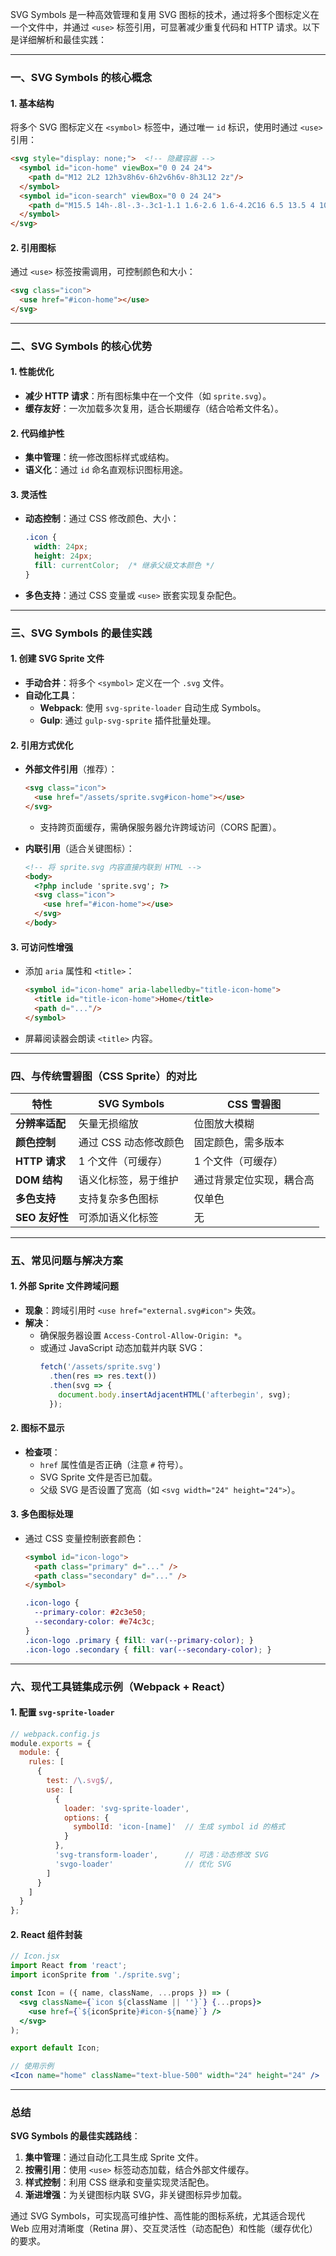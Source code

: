 SVG Symbols 是一种高效管理和复用 SVG 图标的技术，通过将多个图标定义在一个文件中，并通过 `<use>` 标签引用，可显著减少重复代码和 HTTP 请求。以下是详细解析和最佳实践：

---

### **一、SVG Symbols 的核心概念**
#### **1. 基本结构**
将多个 SVG 图标定义在 `<symbol>` 标签中，通过唯一 `id` 标识，使用时通过 `<use>` 引用：
```html
<svg style="display: none;">  <!-- 隐藏容器 -->
  <symbol id="icon-home" viewBox="0 0 24 24">
    <path d="M12 2L2 12h3v8h6v-6h2v6h6v-8h3L12 2z"/>
  </symbol>
  <symbol id="icon-search" viewBox="0 0 24 24">
    <path d="M15.5 14h-.8l-.3-.3c1-1.1 1.6-2.6 1.6-4.2C16 6.5 13.5 4 10.5 4S5 6.5 5 9.5 7.5 15 10.5 15c1.6 0 3.1-.6 4.2-1.6l.3.3v.8l5 5 1.5-1.5-5-5z"/>
  </symbol>
</svg>
```

#### **2. 引用图标**
通过 `<use>` 标签按需调用，可控制颜色和大小：
```html
<svg class="icon">
  <use href="#icon-home"></use>
</svg>
```

---

### **二、SVG Symbols 的核心优势**
#### **1. 性能优化**
- **减少 HTTP 请求**：所有图标集中在一个文件（如 `sprite.svg`）。
- **缓存友好**：一次加载多次复用，适合长期缓存（结合哈希文件名）。

#### **2. 代码维护性**
- **集中管理**：统一修改图标样式或结构。
- **语义化**：通过 `id` 命名直观标识图标用途。

#### **3. 灵活性**
- **动态控制**：通过 CSS 修改颜色、大小：
  ```css
  .icon {
    width: 24px;
    height: 24px;
    fill: currentColor;  /* 继承父级文本颜色 */
  }
  ```
- **多色支持**：通过 CSS 变量或 `<use>` 嵌套实现复杂配色。

---

### **三、SVG Symbols 的最佳实践**
#### **1. 创建 SVG Sprite 文件**
- **手动合并**：将多个 `<symbol>` 定义在一个 `.svg` 文件。
- **自动化工具**：
  - **Webpack**: 使用 `svg-sprite-loader` 自动生成 Symbols。
  - **Gulp**: 通过 `gulp-svg-sprite` 插件批量处理。

#### **2. 引用方式优化**
- **外部文件引用**（推荐）：
  ```html
  <svg class="icon">
    <use href="/assets/sprite.svg#icon-home"></use>
  </svg>
  ```
  - 支持跨页面缓存，需确保服务器允许跨域访问（CORS 配置）。

- **内联引用**（适合关键图标）：
  ```html
  <!-- 将 sprite.svg 内容直接内联到 HTML -->
  <body>
    <?php include 'sprite.svg'; ?>
    <svg class="icon">
      <use href="#icon-home"></use>
    </svg>
  </body>
  ```

#### **3. 可访问性增强**
- 添加 `aria` 属性和 `<title>`：
  ```html
  <symbol id="icon-home" aria-labelledby="title-icon-home">
    <title id="title-icon-home">Home</title>
    <path d="..."/>
  </symbol>
  ```
- 屏幕阅读器会朗读 `<title>` 内容。

---

### **四、与传统雪碧图（CSS Sprite）的对比**
| **特性**          | SVG Symbols                     | CSS 雪碧图               |
|--------------------|---------------------------------|--------------------------|
| **分辨率适配**     | 矢量无损缩放                   | 位图放大模糊             |
| **颜色控制**       | 通过 CSS 动态修改颜色           | 固定颜色，需多版本       |
| **HTTP 请求**      | 1 个文件（可缓存）             | 1 个文件（可缓存）       |
| **DOM 结构**       | 语义化标签，易于维护           | 通过背景定位实现，耦合高 |
| **多色支持**       | 支持复杂多色图标               | 仅单色                   |
| **SEO 友好性**     | 可添加语义化标签               | 无                       |

---

### **五、常见问题与解决方案**
#### **1. 外部 Sprite 文件跨域问题**
- **现象**：跨域引用时 `<use href="external.svg#icon">` 失效。
- **解决**：
  - 确保服务器设置 `Access-Control-Allow-Origin: *`。
  - 或通过 JavaScript 动态加载并内联 SVG：
    ```javascript
    fetch('/assets/sprite.svg')
      .then(res => res.text())
      .then(svg => {
        document.body.insertAdjacentHTML('afterbegin', svg);
      });
    ```

#### **2. 图标不显示**
- **检查项**：
  - `href` 属性值是否正确（注意 `#` 符号）。
  - SVG Sprite 文件是否已加载。
  - 父级 SVG 是否设置了宽高（如 `<svg width="24" height="24">`）。

#### **3. 多色图标处理**
- 通过 CSS 变量控制嵌套颜色：
  ```html
  <symbol id="icon-logo">
    <path class="primary" d="..." />
    <path class="secondary" d="..." />
  </symbol>
  ```
  ```css
  .icon-logo {
    --primary-color: #2c3e50;
    --secondary-color: #e74c3c;
  }
  .icon-logo .primary { fill: var(--primary-color); }
  .icon-logo .secondary { fill: var(--secondary-color); }
  ```

---

### **六、现代工具链集成示例（Webpack + React）**
#### **1. 配置 `svg-sprite-loader`**
```javascript
// webpack.config.js
module.exports = {
  module: {
    rules: [
      {
        test: /\.svg$/,
        use: [
          {
            loader: 'svg-sprite-loader',
            options: {
              symbolId: 'icon-[name]'  // 生成 symbol id 的格式
            }
          },
          'svg-transform-loader',      // 可选：动态修改 SVG
          'svgo-loader'                // 优化 SVG
        ]
      }
    ]
  }
};
```

#### **2. React 组件封装**
```jsx
// Icon.jsx
import React from 'react';
import iconSprite from './sprite.svg';

const Icon = ({ name, className, ...props }) => (
  <svg className={`icon ${className || ''}`} {...props}>
    <use href={`${iconSprite}#icon-${name}`} />
  </svg>
);

export default Icon;

// 使用示例
<Icon name="home" className="text-blue-500" width="24" height="24" />
```

---

### **总结**
**SVG Symbols 的最佳实践路线**：
1. **集中管理**：通过自动化工具生成 Sprite 文件。
2. **按需引用**：使用 `<use>` 标签动态加载，结合外部文件缓存。
3. **样式控制**：利用 CSS 继承和变量实现灵活配色。
4. **渐进增强**：为关键图标内联 SVG，非关键图标异步加载。

通过 SVG Symbols，可实现高可维护性、高性能的图标系统，尤其适合现代 Web 应用对清晰度（Retina 屏）、交互灵活性（动态配色）和性能（缓存优化）的要求。